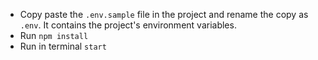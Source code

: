 * Copy paste the `.env.sample` file in the project and rename the copy as `.env`. It contains the project's environment variables.
* Run `npm install`
* Run in terminal `start`